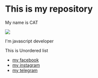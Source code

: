 <h1>This is my repository</h1>
<p>My name is CAT</p>
<img src="https://images.pexels.com/photos/45201/kitty-cat-kitten-pet-45201.jpeg">
<p>I'm javascript developer</p>
<p>This is Unordered list</p>
<ul>
  <li><a href="https://facebook.com">my facebook</li>
  <li><a href="https://instagram">my instagram</li>
  <li><a href="https://telegram">my telegram</li>
</ul>
